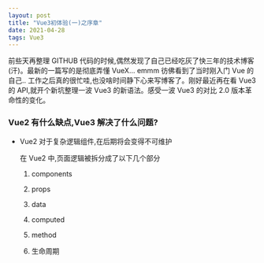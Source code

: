 ```yaml
---
layout: post
title: "Vue3初体验(一)之序章"
date: 2021-04-28
tags: Vue3
---
```


前些天再整理 GITHUB 代码的时候,偶然发现了自己已经吃灰了快三年的技术博客(汗)。最新的一篇写的是彻底弄懂 VueX... emmm 彷佛看到了当时刚入门 Vue 的自己.. 工作之后真的很忙哇,也没啥时间静下心来写博客了。刚好最近再在看 Vue3 的 API,就开个新坑整理一波 Vue3 的新语法。感受一波 Vue3 的对比 2.0 版本革命性的变化。

### Vue2 有什么缺点,Vue3 解决了什么问题?

- Vue2 对于复杂逻辑组件,在后期将会变得不可维护

  在 Vue2 中,页面逻辑被拆分成了以下几个部分

  1.  components

  2.  props

  3.  data
  4.  computed

  5.  method

  6.  生命周期
